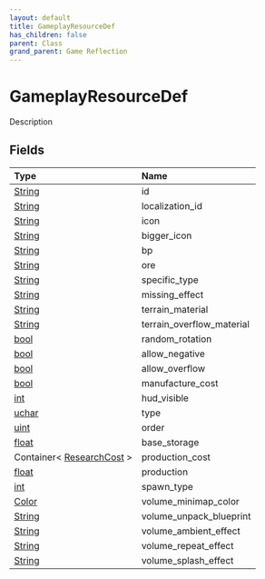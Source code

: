 ```yaml
---
layout: default
title: GameplayResourceDef
has_children: false
parent: Class
grand_parent: Game Reflection
---
```

# GameplayResourceDef
Description 

## Fields

| Type | Name |
|:----------|:--------------|
| [String](/riftbreaker-wiki/docs/game-reflection/components/string/) | id |
| [String](/riftbreaker-wiki/docs/game-reflection/components/string/) | localization_id |
| [String](/riftbreaker-wiki/docs/game-reflection/components/string/) | icon |
| [String](/riftbreaker-wiki/docs/game-reflection/components/string/) | bigger_icon |
| [String](/riftbreaker-wiki/docs/game-reflection/components/string/) | bp |
| [String](/riftbreaker-wiki/docs/game-reflection/components/string/) | ore |
| [String](/riftbreaker-wiki/docs/game-reflection/components/string/) | specific_type |
| [String](/riftbreaker-wiki/docs/game-reflection/components/string/) | missing_effect |
| [String](/riftbreaker-wiki/docs/game-reflection/components/string/) | terrain_material |
| [String](/riftbreaker-wiki/docs/game-reflection/components/string/) | terrain_overflow_material |
| [bool](/riftbreaker-wiki/docs/game-reflection/components/bool/) | random_rotation |
| [bool](/riftbreaker-wiki/docs/game-reflection/components/bool/) | allow_negative |
| [bool](/riftbreaker-wiki/docs/game-reflection/components/bool/) | allow_overflow |
| [bool](/riftbreaker-wiki/docs/game-reflection/components/bool/) | manufacture_cost |
| [int](/riftbreaker-wiki/docs/game-reflection/enums/int/) | hud_visible |
| [uchar](/riftbreaker-wiki/docs/game-reflection/enums/uchar/) | type |
| [uint](/riftbreaker-wiki/docs/game-reflection/components/uint/) | order |
| [float](/riftbreaker-wiki/docs/game-reflection/components/float/) | base_storage |
| Container< [ResearchCost](/riftbreaker-wiki/docs/game-reflection/classes/research_cost/) > | production_cost |
| [float](/riftbreaker-wiki/docs/game-reflection/components/float/) | production |
| [int](/riftbreaker-wiki/docs/game-reflection/enums/int/) | spawn_type |
| [Color](/riftbreaker-wiki/docs/game-reflection/classes/color/) | volume_minimap_color |
| [String](/riftbreaker-wiki/docs/game-reflection/components/string/) | volume_unpack_blueprint |
| [String](/riftbreaker-wiki/docs/game-reflection/components/string/) | volume_ambient_effect |
| [String](/riftbreaker-wiki/docs/game-reflection/components/string/) | volume_repeat_effect |
| [String](/riftbreaker-wiki/docs/game-reflection/components/string/) | volume_splash_effect |

